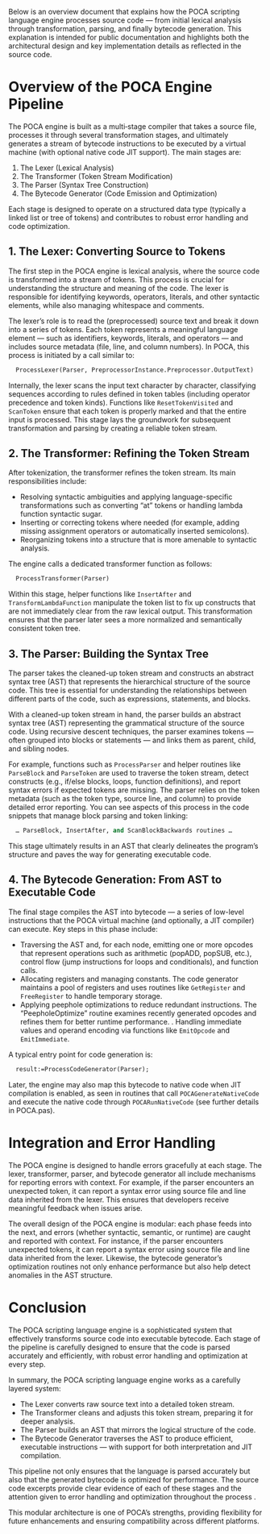 
Below is an overview document that explains how the POCA scripting language engine processes source code — from initial lexical analysis through transformation, parsing, and finally bytecode generation. This explanation is intended for public documentation and highlights both the architectural design and key implementation details as reflected in the source code.

# Overview of the POCA Engine Pipeline

The POCA engine is built as a multi‐stage compiler that takes a source file, processes it through several transformation stages, and ultimately generates a stream of bytecode instructions to be executed by a virtual machine (with optional native code JIT support). The main stages are:

1. The Lexer (Lexical Analysis)
2. The Transformer (Token Stream Modification)
3. The Parser (Syntax Tree Construction)
4. The Bytecode Generator (Code Emission and Optimization)

Each stage is designed to operate on a structured data type (typically a linked list or tree of tokens) and contributes to robust error handling and code optimization.

## 1. The Lexer: Converting Source to Tokens

The first step in the POCA engine is lexical analysis, where the source code is transformed into a stream of tokens. This process is crucial for understanding the structure and meaning of the code. The lexer is responsible for identifying keywords, operators, literals, and other syntactic elements, while also managing whitespace and comments.

The lexer’s role is to read the (preprocessed) source text and break it down into a series of tokens. Each token represents a meaningful language element — such as identifiers, keywords, literals, and operators — and includes source metadata (file, line, and column numbers). In POCA, this process is initiated by a call similar to:

```pascal
  ProcessLexer(Parser, PreprocessorInstance.Preprocessor.OutputText)
```

Internally, the lexer scans the input text character by character, classifying sequences according to rules defined in token tables (including operator precedence and token kinds). Functions like `ResetTokenVisited` and `ScanToken` ensure that each token is properly marked and that the entire input is processed. This stage lays the groundwork for subsequent transformation and parsing by creating a reliable token stream.

## 2. The Transformer: Refining the Token Stream

After tokenization, the transformer refines the token stream. Its main responsibilities include:

- Resolving syntactic ambiguities and applying language-specific transformations such as converting “at” tokens or handling lambda function syntactic sugar.
- Inserting or correcting tokens where needed (for example, adding missing assignment operators or automatically inserted semicolons).
- Reorganizing tokens into a structure that is more amenable to syntactic analysis.

The engine calls a dedicated transformer function as follows:

```pascal
  ProcessTransformer(Parser)
```

Within this stage, helper functions like `InsertAfter` and `TransformLambdaFunction` manipulate the token list to fix up constructs that are not immediately clear from the raw lexical output. This transformation ensures that the parser later sees a more normalized and semantically consistent token tree.

## 3. The Parser: Building the Syntax Tree

The parser takes the cleaned-up token stream and constructs an abstract syntax tree (AST) that represents the hierarchical structure of the source code. This tree is essential for understanding the relationships between different parts of the code, such as expressions, statements, and blocks.

With a cleaned-up token stream in hand, the parser builds an abstract syntax tree (AST) representing the grammatical structure of the source code. Using recursive descent techniques, the parser examines tokens — often grouped into blocks or statements — and links them as parent, child, and sibling nodes.

For example, functions such as `ProcessParser` and helper routines like `ParseBlock` and `ParseToken` are used to traverse the token stream, detect constructs (e.g., if/else blocks, loops, function definitions), and report syntax errors if expected tokens are missing. The parser relies on the token metadata (such as the token type, source line, and column) to provide detailed error reporting. You can see aspects of this process in the code snippets that manage block parsing and token linking:

```pascal
  … ParseBlock, InsertAfter, and ScanBlockBackwards routines …
```

This stage ultimately results in an AST that clearly delineates the program’s structure and paves the way for generating executable code.

## 4. The Bytecode Generation: From AST to Executable Code

The final stage compiles the AST into bytecode — a series of low-level instructions that the POCA virtual machine (and optionally, a JIT compiler) can execute. Key steps in this phase include:

- Traversing the AST and, for each node, emitting one or more opcodes that represent operations such as arithmetic (popADD, popSUB, etc.), control flow (jump instructions for loops and conditionals), and function calls.
- Allocating registers and managing constants. The code generator maintains a pool of registers and uses routines like `GetRegister` and `FreeRegister` to handle temporary storage.
- Applying peephole optimizations to reduce redundant instructions. The “PeepholeOptimize” routine examines recently generated opcodes and refines them for better runtime performance.
. Handling immediate values and operand encoding via functions like `EmitOpcode` and `EmitImmediate`.

A typical entry point for code generation is:

```pascal
  result:=ProcessCodeGenerator(Parser);
```

Later, the engine may also map this bytecode to native code when JIT compilation is enabled, as seen in routines that call `POCAGenerateNativeCode` and execute the native code through `POCARunNativeCode` (see further details in POCA.pas).

# Integration and Error Handling

The POCA engine is designed to handle errors gracefully at each stage. The lexer, transformer, parser, and bytecode generator all include mechanisms for reporting errors with context. For example, if the parser encounters an unexpected token, it can report a syntax error using source file and line data inherited from the lexer. This ensures that developers receive meaningful feedback when issues arise.

The overall design of the POCA engine is modular: each phase feeds into the next, and errors (whether syntactic, semantic, or runtime) are caught and reported with context. For instance, if the parser encounters unexpected tokens, it can report a syntax error using source file and line data inherited from the lexer. Likewise, the bytecode generator’s optimization routines not only enhance performance but also help detect anomalies in the AST structure.

# Conclusion

The POCA scripting language engine is a sophisticated system that effectively transforms source code into executable bytecode. Each stage of the pipeline is carefully designed to ensure that the code is parsed accurately and efficiently, with robust error handling and optimization at every step.

In summary, the POCA scripting language engine works as a carefully layered system:

- The Lexer converts raw source text into a detailed token stream.
- The Transformer cleans and adjusts this token stream, preparing it for deeper analysis.
- The Parser builds an AST that mirrors the logical structure of the code.
- The Bytecode Generator traverses the AST to produce efficient, executable instructions — with support for both interpretation and JIT compilation.

This pipeline not only ensures that the language is parsed accurately but also that the generated bytecode is optimized for performance. The source code excerpts provide clear evidence of each of these stages and the attention given to error handling and optimization throughout the process .

This modular architecture is one of POCA’s strengths, providing flexibility for future enhancements and ensuring compatibility across different platforms.
